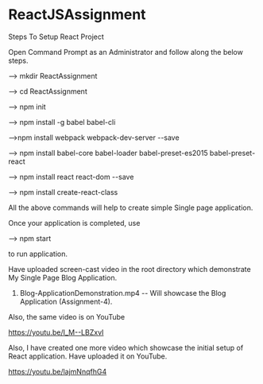 # ReactJSAssignment

Steps To Setup React Project

Open Command Prompt as an Administrator and follow along the below steps.

  --> mkdir ReactAssignment

  --> cd ReactAssignment

  --> npm init

  --> npm install -g babel babel-cli

  -->npm install webpack webpack-dev-server --save

  --> npm install babel-core babel-loader babel-preset-es2015 babel-preset-react

  --> npm install react react-dom --save

  --> npm install create-react-class

All the above commands will help to create simple Single page application.

Once your application is completed, use

  --> npm start

to run application.

Have uploaded screen-cast video in the root directory which demonstrate My Single Page Blog Application.

1) Blog-ApplicationDemonstration.mp4 -- Will showcase the Blog Application (Assignment-4).

Also, the same video is on YouTube

  https://youtu.be/I_M--LBZxvI
  
Also, I have created one more video which showcase the initial setup of React application. Have uploaded it on YouTube.

  https://youtu.be/lajmNnqfhG4

